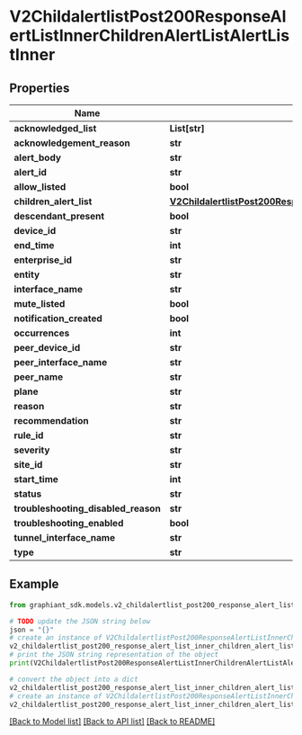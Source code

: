 # V2ChildalertlistPost200ResponseAlertListInnerChildrenAlertListAlertListInner


## Properties

Name | Type | Description | Notes
------------ | ------------- | ------------- | -------------
**acknowledged_list** | **List[str]** |  | [optional] 
**acknowledgement_reason** | **str** |  | [optional] 
**alert_body** | **str** |  | [optional] 
**alert_id** | **str** |  | [optional] 
**allow_listed** | **bool** |  | [optional] 
**children_alert_list** | [**V2ChildalertlistPost200ResponseAlertListInnerChildrenAlertListAlertListInnerChildrenAlertList**](V2ChildalertlistPost200ResponseAlertListInnerChildrenAlertListAlertListInnerChildrenAlertList.md) |  | [optional] 
**descendant_present** | **bool** |  | [optional] 
**device_id** | **str** |  | [optional] 
**end_time** | **int** |  | [optional] 
**enterprise_id** | **str** |  | [optional] 
**entity** | **str** |  | [optional] 
**interface_name** | **str** |  | [optional] 
**mute_listed** | **bool** |  | [optional] 
**notification_created** | **bool** |  | [optional] 
**occurrences** | **int** |  | [optional] 
**peer_device_id** | **str** |  | [optional] 
**peer_interface_name** | **str** |  | [optional] 
**peer_name** | **str** |  | [optional] 
**plane** | **str** |  | [optional] 
**reason** | **str** |  | [optional] 
**recommendation** | **str** |  | [optional] 
**rule_id** | **str** |  | [optional] 
**severity** | **str** |  | [optional] 
**site_id** | **str** |  | [optional] 
**start_time** | **int** |  | [optional] 
**status** | **str** |  | [optional] 
**troubleshooting_disabled_reason** | **str** |  | [optional] 
**troubleshooting_enabled** | **bool** |  | [optional] 
**tunnel_interface_name** | **str** |  | [optional] 
**type** | **str** |  | [optional] 

## Example

```python
from graphiant_sdk.models.v2_childalertlist_post200_response_alert_list_inner_children_alert_list_alert_list_inner import V2ChildalertlistPost200ResponseAlertListInnerChildrenAlertListAlertListInner

# TODO update the JSON string below
json = "{}"
# create an instance of V2ChildalertlistPost200ResponseAlertListInnerChildrenAlertListAlertListInner from a JSON string
v2_childalertlist_post200_response_alert_list_inner_children_alert_list_alert_list_inner_instance = V2ChildalertlistPost200ResponseAlertListInnerChildrenAlertListAlertListInner.from_json(json)
# print the JSON string representation of the object
print(V2ChildalertlistPost200ResponseAlertListInnerChildrenAlertListAlertListInner.to_json())

# convert the object into a dict
v2_childalertlist_post200_response_alert_list_inner_children_alert_list_alert_list_inner_dict = v2_childalertlist_post200_response_alert_list_inner_children_alert_list_alert_list_inner_instance.to_dict()
# create an instance of V2ChildalertlistPost200ResponseAlertListInnerChildrenAlertListAlertListInner from a dict
v2_childalertlist_post200_response_alert_list_inner_children_alert_list_alert_list_inner_from_dict = V2ChildalertlistPost200ResponseAlertListInnerChildrenAlertListAlertListInner.from_dict(v2_childalertlist_post200_response_alert_list_inner_children_alert_list_alert_list_inner_dict)
```
[[Back to Model list]](../README.md#documentation-for-models) [[Back to API list]](../README.md#documentation-for-api-endpoints) [[Back to README]](../README.md)


